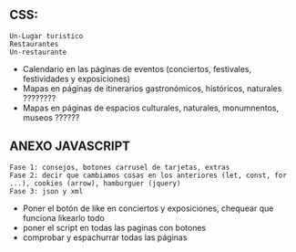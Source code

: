 ## CSS:
    Un-Lugar turistico
    Restaurantes
    Un-restaurante

* Calendario en las páginas de eventos (conciertos, festivales, festividades y exposiciones)
* Mapas en páginas de itinerarios gastronómicos, históricos, naturales ????????
* Mapas en páginas de espacios culturales, naturales, monumnentos, museos ??????



## ANEXO JAVASCRIPT
    Fase 1: consejos, botones carrusel de tarjetas, extras
    Fase 2: decir que cambiamos cosas en los anteriores (let, const, for ...), cookies (arrow), hamburguer (jquery)
    Fase 3: json y xml
* Poner el botón de like en conciertos y exposiciones, chequear que funciona likearlo todo
* poner el script en todas las paginas con botones
* comprobar y espachurrar todas las páginas